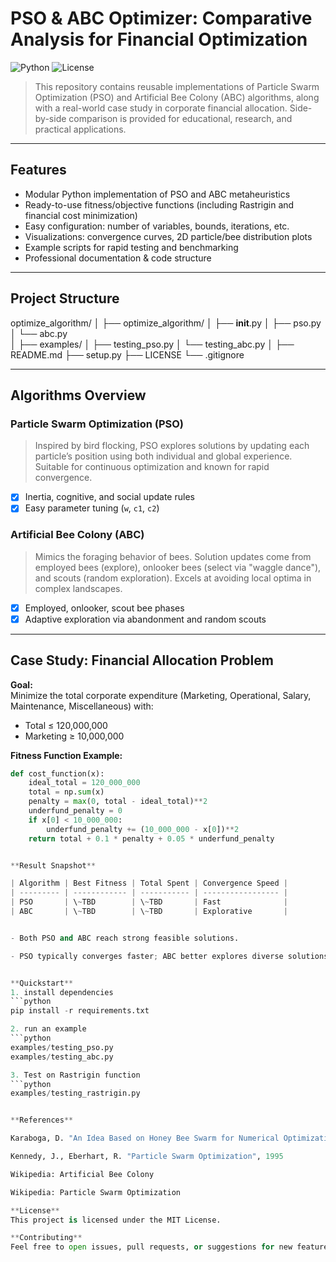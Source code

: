 # PSO & ABC Optimizer: Comparative Analysis for Financial Optimization

![Python](https://img.shields.io/badge/python-3.8%2B-blue)
![License](https://img.shields.io/badge/license-MIT-green)

> This repository contains reusable implementations of Particle Swarm Optimization (PSO) and Artificial Bee Colony (ABC) algorithms, along with a real-world case study in corporate financial allocation. Side-by-side comparison is provided for educational, research, and practical applications.

---

## Features

- Modular Python implementation of PSO and ABC metaheuristics
- Ready-to-use fitness/objective functions (including Rastrigin and financial cost minimization)
- Easy configuration: number of variables, bounds, iterations, etc.
- Visualizations: convergence curves, 2D particle/bee distribution plots
- Example scripts for rapid testing and benchmarking
- Professional documentation & code structure

---

## Project Structure

optimize_algorithm/
│
├── optimize_algorithm/
│   ├── __init__.py
│   ├── pso.py        
│   └── abc.py        
│
├── examples/
│   ├── testing_pso.py
│   └── testing_abc.py
│
├── README.md
├── setup.py
├── LICENSE
└── .gitignore


---

## Algorithms Overview

### Particle Swarm Optimization (PSO)

> Inspired by bird flocking, PSO explores solutions by updating each particle’s position using both individual and global experience. Suitable for continuous optimization and known for rapid convergence.

- [x] Inertia, cognitive, and social update rules
- [x] Easy parameter tuning (`w`, `c1`, `c2`)

### Artificial Bee Colony (ABC)

> Mimics the foraging behavior of bees. Solution updates come from employed bees (explore), onlooker bees (select via "waggle dance"), and scouts (random exploration). Excels at avoiding local optima in complex landscapes.

- [x] Employed, onlooker, scout bee phases
- [x] Adaptive exploration via abandonment and random scouts

---

## Case Study: Financial Allocation Problem

**Goal:**  
Minimize the total corporate expenditure (Marketing, Operational, Salary, Maintenance, Miscellaneous) with:
- Total ≤ 120,000,000
- Marketing ≥ 10,000,000

**Fitness Function Example:**
```python
def cost_function(x):
    ideal_total = 120_000_000
    total = np.sum(x)
    penalty = max(0, total - ideal_total)**2
    underfund_penalty = 0
    if x[0] < 10_000_000:
        underfund_penalty += (10_000_000 - x[0])**2
    return total + 0.1 * penalty + 0.05 * underfund_penalty


**Result Snapshot** 

| Algorithm | Best Fitness | Total Spent | Convergence Speed |
| --------- | ------------ | ----------- | ----------------- |
| PSO       | \~TBD        | \~TBD       | Fast              |
| ABC       | \~TBD        | \~TBD       | Explorative       |


- Both PSO and ABC reach strong feasible solutions.

- PSO typically converges faster; ABC better explores diverse solutions.


**Quickstart**
1. install dependencies
```python
pip install -r requirements.txt

2. run an example
```python
examples/testing_pso.py
examples/testing_abc.py

3. Test on Rastrigin function
```python
examples/testing_rastrigin.py


**References**

Karaboga, D. "An Idea Based on Honey Bee Swarm for Numerical Optimization", 2005

Kennedy, J., Eberhart, R. "Particle Swarm Optimization", 1995

Wikipedia: Artificial Bee Colony

Wikipedia: Particle Swarm Optimization

**License**
This project is licensed under the MIT License.

**Contributing**
Feel free to open issues, pull requests, or suggestions for new features and applications!

